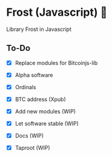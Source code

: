 # Frost (Javascript) 🔑

Library Frost in Javascript

## To-Do

- [x] Replace modules for Bitcoinjs-lib
- [x] Alpha software
- [x] Ordinals
- [x] BTC address (Xpub)
- [x] Add new modules (WIP)
- [x] Let software stable (WIP)
- [x] Docs (WIP)
- [x] Taproot (WIP)

